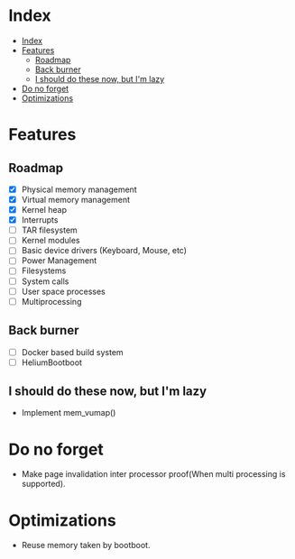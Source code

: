 # Index
- [Index](#index)
- [Features](#features)
  - [Roadmap](#roadmap)
  - [Back burner](#back-burner)
  - [I should do these now, but I'm lazy](#i-should-do-these-now-but-im-lazy)
- [Do no forget](#do-no-forget)
- [Optimizations](#optimizations)

# Features
## Roadmap
* [X] Physical memory management
* [X] Virtual memory management
* [X] Kernel heap
* [X] Interrupts
* [ ] TAR filesystem
* [ ] Kernel modules
* [ ] Basic device drivers (Keyboard, Mouse, etc)
* [ ] Power Management
* [ ] Filesystems
* [ ] System calls
* [ ] User space processes
* [ ] Multiprocessing

## Back burner
* [ ] Docker based build system
* [ ] HeliumBootboot

## I should do these now, but I'm lazy
* Implement mem_vumap()

# Do no forget
* Make page invalidation inter processor proof(When multi processing is
  supported).

# Optimizations
* Reuse memory taken by bootboot.
